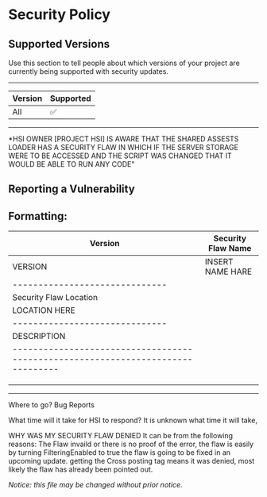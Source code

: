 # Security Policy

## Supported Versions

Use this section to tell people about which versions of your project are
currently being supported with security updates.

--------------------------------
| Version | Supported          |
|---------|--------------------|
| All     | :white_check_mark: |
--------------------------------
*HSI OWNER [PROJECT HSI] IS AWARE THAT THE SHARED ASSESTS LOADER HAS A SECURITY FLAW IN WHICH IF THE SERVER STORAGE WERE TO BE ACCESSED AND THE SCRIPT WAS CHANGED THAT IT WOULD BE ABLE TO RUN ANY CODE"
## Reporting a Vulnerability

Formatting:
--------------------------------
| Version | Security Flaw Name |
|---------|--------------------|
| VERSION | INSERT NAME HARE   |
|------------------------------|
|    Security Flaw Location    |
| LOCATION HERE                |
|------------------------------|
|         DESCRIPTION          |
|                              -------------------------------------------------------------------------------
|                                                                                                            |
|                                                                                                            |
|                                                                                                            |
--------------------------------------------------------------------------------------------------------------

Where to go?
Bug Reports

What time will it take for HSI to respond?
It is unknown what time it will take,

WHY WAS MY SECURITY FLAW DENIED
It can be from the following reasons:
The Flaw invaild or there is no proof of the error,
the flaw is easily by turning FilteringEnabled to true
the flaw is going to be fixed in an upcoming update.
getting the Cross posting tag means it was denied, most likely the flaw has already been pointed out.

*Notice: this file may be changed without prior notice.*
